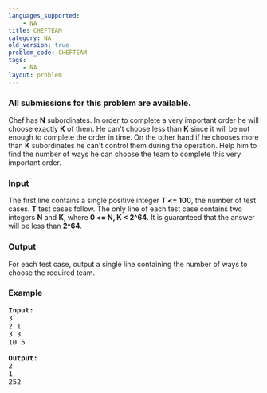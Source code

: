 ```yaml
---
languages_supported:
    - NA
title: CHEFTEAM
category: NA
old_version: true
problem_code: CHEFTEAM
tags:
    - NA
layout: problem
---
```

###  All submissions for this problem are available. 

Chef has **N** subordinates. In order to complete a very important order he will choose exactly **K** of them. He can't choose less than **K** since it will be not enough to complete the order in time. On the other hand if he chooses more than **K** subordinates he can't control them during the operation. Help him to find the number of ways he can choose the team to complete this very important order.

### Input

 The first line contains a single positive integer **T &lt;= 100**, the number of test cases. **T** test cases follow. The only line of each test case contains two integers **N** and **K**, where **0 &lt;= N, K &lt; 2^64**. It is guaranteed that the answer will be less than **2^64**.

### Output

 For each test case, output a single line containing the number of ways to choose the required team.

### Example

<pre>
<b>Input:</b>
3
2 1
3 3
10 5

<b>Output:</b>
2
1
252
</pre>
